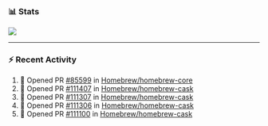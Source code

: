 ### :bar_chart: Stats

<a href="#">
  <img align="center" src="https://github-readme-stats.vercel.app/api?username=tuzi3040&show_icons=true&theme=dark" />
</a>

---

### :zap: Recent Activity

<!--START_SECTION:activity-->
1. 💪 Opened PR [#85599](https://github.com/Homebrew/homebrew-core/pull/85599) in [Homebrew/homebrew-core](https://github.com/Homebrew/homebrew-core)
2. 💪 Opened PR [#111407](https://github.com/Homebrew/homebrew-cask/pull/111407) in [Homebrew/homebrew-cask](https://github.com/Homebrew/homebrew-cask)
3. 💪 Opened PR [#111307](https://github.com/Homebrew/homebrew-cask/pull/111307) in [Homebrew/homebrew-cask](https://github.com/Homebrew/homebrew-cask)
4. 💪 Opened PR [#111306](https://github.com/Homebrew/homebrew-cask/pull/111306) in [Homebrew/homebrew-cask](https://github.com/Homebrew/homebrew-cask)
5. 💪 Opened PR [#111100](https://github.com/Homebrew/homebrew-cask/pull/111100) in [Homebrew/homebrew-cask](https://github.com/Homebrew/homebrew-cask)
<!--END_SECTION:activity-->
